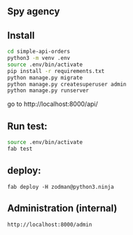## Spy agency

## Install

```bash
cd simple-api-orders
python3 -m venv .env
source .env/bin/activate
pip install -r requirements.txt
python manage.py migrate
python manage.py createsuperuser admin
python manage.py runserver
```
go to http://localhost:8000/api/


## Run test:

```bash
source .env/bin/activate
fab test
```

## deploy:
```
fab deploy -H zodman@python3.ninja

```

## Administration (internal)

    http://localhost:8000/admin
